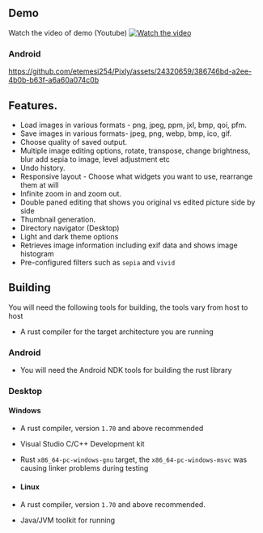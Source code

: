 ## Demo
Watch the video of demo (Youtube)
[![Watch the video](https://img.youtube.com/vi/bYdezBoQBOo/hqdefault.jpg)](https://youtu.be/bYdezBoQBOo)


### Android
https://github.com/etemesi254/Pixly/assets/24320659/386746bd-a2ee-4b0b-b63f-a6a60a074c0b


## Features.
 - Load images in various formats - png, jpeg, ppm, jxl, bmp, qoi, pfm.
 - Save images in various formats- jpeg, png, webp, bmp, ico, gif.
 - Choose quality of saved output.
 - Multiple image editing options,  rotate, transpose, change brightness, blur add sepia to image, level adjustment etc
 - Undo history.
 - Responsive layout - Choose what widgets you want to use, rearrange them at will
 - Infinite zoom in and zoom out.
 - Double paned editing that shows you original vs edited picture side by side
 - Thumbnail generation.
 - Directory navigator (Desktop)
 - Light and dark theme options
 - Retrieves image information including exif data and shows image histogram 
 - Pre-configured filters such as `sepia` and `vivid`

## Building

You will need the following tools for building, the tools vary from host to host 

- A rust compiler for the target architecture you are running


### Android
- You will need the Android NDK tools for building the rust library

### Desktop
#### Windows
- A rust compiler, version `1.70` and above recommended
- Visual Studio C/C++ Development kit
- Rust `x86_64-pc-windows-gnu` target,  the `x86_64-pc-windows-msvc` was causing linker problems during testing

- #### Linux
- A rust compiler, version `1.70` and above recommended.
- Java/JVM toolkit for running
